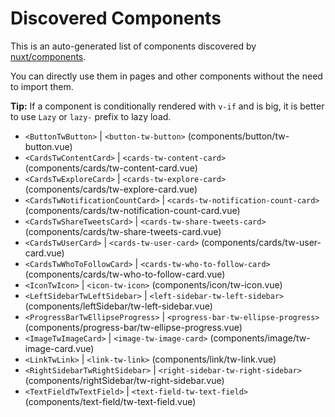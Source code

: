# Discovered Components

This is an auto-generated list of components discovered by [nuxt/components](https://github.com/nuxt/components).

You can directly use them in pages and other components without the need to import them.

**Tip:** If a component is conditionally rendered with `v-if` and is big, it is better to use `Lazy` or `lazy-` prefix to lazy load.

- `<ButtonTwButton>` | `<button-tw-button>` (components/button/tw-button.vue)
- `<CardsTwContentCard>` | `<cards-tw-content-card>` (components/cards/tw-content-card.vue)
- `<CardsTwExploreCard>` | `<cards-tw-explore-card>` (components/cards/tw-explore-card.vue)
- `<CardsTwNotificationCountCard>` | `<cards-tw-notification-count-card>` (components/cards/tw-notification-count-card.vue)
- `<CardsTwShareTweetsCard>` | `<cards-tw-share-tweets-card>` (components/cards/tw-share-tweets-card.vue)
- `<CardsTwUserCard>` | `<cards-tw-user-card>` (components/cards/tw-user-card.vue)
- `<CardsTwWhoToFollowCard>` | `<cards-tw-who-to-follow-card>` (components/cards/tw-who-to-follow-card.vue)
- `<IconTwIcon>` | `<icon-tw-icon>` (components/icon/tw-icon.vue)
- `<LeftSidebarTwLeftSidebar>` | `<left-sidebar-tw-left-sidebar>` (components/leftSidebar/tw-left-sidebar.vue)
- `<ProgressBarTwEllipseProgress>` | `<progress-bar-tw-ellipse-progress>` (components/progress-bar/tw-ellipse-progress.vue)
- `<ImageTwImageCard>` | `<image-tw-image-card>` (components/image/tw-image-card.vue)
- `<LinkTwLink>` | `<link-tw-link>` (components/link/tw-link.vue)
- `<RightSidebarTwRightSidebar>` | `<right-sidebar-tw-right-sidebar>` (components/rightSidebar/tw-right-sidebar.vue)
- `<TextFieldTwTextField>` | `<text-field-tw-text-field>` (components/text-field/tw-text-field.vue)
